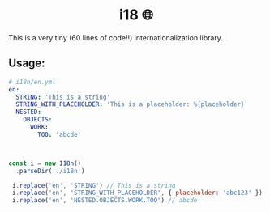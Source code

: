 <h1 align="center">i18 🌐</h1>
This is a very tiny (60 lines of code!!) internationalization library.

## Usage:
```yaml
# i18n/en.yml
en:
  STRING: 'This is a string'
  STRING_WITH_PLACEHOLDER: 'This is a placeholder: %{placeholder}'
  NESTED:
    OBJECTS:
      WORK:
        TOO: 'abcde'
```
```js


const i = new I18n()
  .parseDir('./i18n')

 i.replace('en', 'STRING') // This is a string
 i.replace('en', 'STRING_WITH_PLACEHOLDER', { placeholder: 'abc123' }) // This is a placeholder: abc123
 i.replace('en', 'NESTED.OBJECTS.WORK.TOO') // abcde
```

